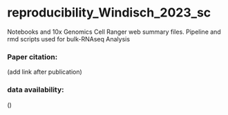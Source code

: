 # reproducibility_Windisch_2023_sc

Notebooks and 10x Genomics Cell Ranger web summary files. 
Pipeline and rmd scripts used for bulk-RNAseq Analysis

### Paper citation: 
(add link after publication)

### data availability:
()
